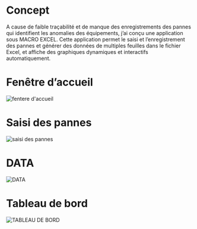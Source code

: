 # Concept

A cause de faible traçabilité et de manque des enregistrements des pannes qui identifient les anomalies des équipements, j’ai conçu une application sous MACRO EXCEL. Cette application permet le saisi et l’enregistrement des pannes et générer des données de multiples feuilles dans le fichier Excel, et affiche des graphiques dynamiques et interactifs automatiquement.

# Fenêtre d’accueil 



![fentere d'accueil](https://user-images.githubusercontent.com/40873969/215295140-c7a89b7d-f695-445a-bbd7-729011c0b601.PNG)


# Saisi des pannes

![saisi des pannes](https://user-images.githubusercontent.com/40873969/215295173-56b3e676-0f6b-4ebd-88f0-e2baf158916d.PNG)


# DATA

![DATA](https://user-images.githubusercontent.com/40873969/215295242-4b4ebaea-cd57-4b28-90a9-c920c002c6e5.PNG)


# Tableau de bord

![TABLEAU DE BORD](https://user-images.githubusercontent.com/40873969/215295253-42110b3a-1397-470a-9673-a39b6a7f6e92.PNG)
